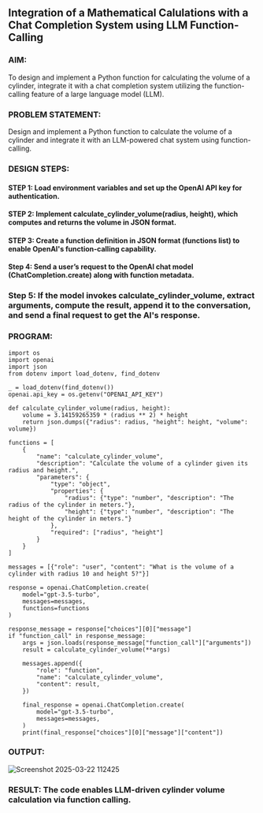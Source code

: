 ## Integration of a Mathematical Calulations with a Chat Completion System using LLM Function-Calling

### AIM:
To design and implement a Python function for calculating the volume of a cylinder, integrate it with a chat completion system utilizing the function-calling feature of a large language model (LLM).

### PROBLEM STATEMENT:
Design and implement a Python function to calculate the volume of a cylinder and integrate it with an LLM-powered chat system using function-calling. 

### DESIGN STEPS:

#### STEP 1: Load environment variables and set up the OpenAI API key for authentication.

#### STEP 2:  Implement calculate_cylinder_volume(radius, height), which computes and returns the volume in JSON format.

#### STEP 3: Create a function definition in JSON format (functions list) to enable OpenAI's function-calling capability.

#### Step 4: Send a user’s request to the OpenAI chat model (ChatCompletion.create) along with function metadata.

### Step 5:  If the model invokes calculate_cylinder_volume, extract arguments, compute the result, append it to the conversation, and send a final request to get the AI's response.

### PROGRAM:
```
import os
import openai
import json
from dotenv import load_dotenv, find_dotenv

_ = load_dotenv(find_dotenv())
openai.api_key = os.getenv("OPENAI_API_KEY") 

def calculate_cylinder_volume(radius, height):
    volume = 3.14159265359 * (radius ** 2) * height
    return json.dumps({"radius": radius, "height": height, "volume": volume})

functions = [
    {
        "name": "calculate_cylinder_volume",
        "description": "Calculate the volume of a cylinder given its radius and height.",
        "parameters": {
            "type": "object",
            "properties": {
                "radius": {"type": "number", "description": "The radius of the cylinder in meters."},
                "height": {"type": "number", "description": "The height of the cylinder in meters."}
            },
            "required": ["radius", "height"]
        }
    }
]

messages = [{"role": "user", "content": "What is the volume of a cylinder with radius 10 and height 5?"}]

response = openai.ChatCompletion.create(
    model="gpt-3.5-turbo",
    messages=messages,
    functions=functions
)

response_message = response["choices"][0]["message"]
if "function_call" in response_message:
    args = json.loads(response_message["function_call"]["arguments"])
    result = calculate_cylinder_volume(**args)
    
    messages.append({
        "role": "function",
        "name": "calculate_cylinder_volume",
        "content": result,
    })
    
    final_response = openai.ChatCompletion.create(
        model="gpt-3.5-turbo",
        messages=messages,
    )
    print(final_response["choices"][0]["message"]["content"])

```

### OUTPUT:

![Screenshot 2025-03-22 112425](https://github.com/user-attachments/assets/c7fd9414-349c-4212-9ebe-2fa69dca0e3b)

### RESULT: The code enables LLM-driven cylinder volume calculation via function calling.

